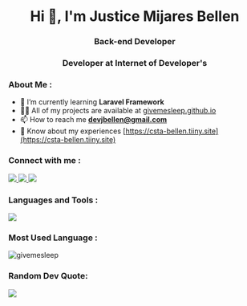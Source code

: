 <h1 align="center">Hi 👋, I'm Justice Mijares Bellen</h1>
<h3 align="center">Back-end Developer</h3>
<h3 align="center">Developer at Internet of Developer's</h3>

<h3 align="left">About Me : </h3>

- 🌱 I’m currently learning **Laravel Framework**
- 👨‍💻 All of my projects are available at [givemesleep.github.io](givemesleep.github.io)
- 📫 How to reach me **devjbellen@gmail.com**
- 📄 Know about my experiences [https://csta-bellen.tiiny.site](https://csta-bellen.tiiny.site)

<!-- 
<h3 align="left">Connect with me:</h3>
<p align="left">
<a href="https://www.leetcode.com/https://leetcode.com/u/husto/" target="blank"><img align="center" src="https://raw.githubusercontent.com/rahuldkjain/github-profile-readme-generator/master/src/images/icons/Social/leet-code.svg" alt="https://leetcode.com/u/husto/" height="30" width="40" /></a>
[![My Skills](https://skillicons.dev/icons?i=js,html,css,wasm)](https://skillicons.dev)
</p> -->

<h3 align="left">Connect with me :</h3>
<p align="left">
    <a href="https://github.com/givemesleep">
        <img src="https://skillicons.dev/icons?i=github" />
    </a>
<!--     <a href="https://leetcode.com/u/husto/">
        <img src="https://skillicons.dev/icons?i=leetcode" />
    </a> -->
    <a href="devhusto">
        <img src="https://skillicons.dev/icons?i=discord" />
    </a>
    <a href="devjbellen@gmail.com">
        <img src="https://skillicons.dev/icons?i=gmail" />
    </a>
</p>

<h3 align="left">Languages and Tools :</h3>
<p align="left">
  <a href="https://skillicons.dev">
    <img src="https://skillicons.dev/icons?i=html,css,js,php,mysql,laravel,bootstrap,linux,stackoverflow,vscode,git" />
  </a>
</p>

<!-- <h3 align="left">Languages and Tools:</h3>
<p align="left"> <a href="https://getbootstrap.com" target="_blank" rel="noreferrer"> <img src="https://raw.githubusercontent.com/devicons/devicon/master/icons/bootstrap/bootstrap-plain-wordmark.svg" alt="bootstrap" width="40" height="40"/> </a> <a href="https://www.w3schools.com/css/" target="_blank" rel="noreferrer"> <img src="https://raw.githubusercontent.com/devicons/devicon/master/icons/css3/css3-original-wordmark.svg" alt="css3" width="40" height="40"/> </a> <a href="https://git-scm.com/" target="_blank" rel="noreferrer"> <img src="https://www.vectorlogo.zone/logos/git-scm/git-scm-icon.svg" alt="git" width="40" height="40"/> </a> <a href="https://www.w3.org/html/" target="_blank" rel="noreferrer"> <img src="https://raw.githubusercontent.com/devicons/devicon/master/icons/html5/html5-original-wordmark.svg" alt="html5" width="40" height="40"/> </a> <a href="https://developer.mozilla.org/en-US/docs/Web/JavaScript" target="_blank" rel="noreferrer"> <img src="https://raw.githubusercontent.com/devicons/devicon/master/icons/javascript/javascript-original.svg" alt="javascript" width="40" height="40"/> </a> <a href="https://kotlinlang.org" target="_blank" rel="noreferrer"> <img src="https://www.vectorlogo.zone/logos/kotlinlang/kotlinlang-icon.svg" alt="kotlin" width="40" height="40"/> </a> <a href="https://www.linux.org/" target="_blank" rel="noreferrer"> <img src="https://raw.githubusercontent.com/devicons/devicon/master/icons/linux/linux-original.svg" alt="linux" width="40" height="40"/> </a> <a href="https://www.mysql.com/" target="_blank" rel="noreferrer"> <img src="https://raw.githubusercontent.com/devicons/devicon/master/icons/mysql/mysql-original-wordmark.svg" alt="mysql" width="40" height="40"/> </a> <a href="https://www.php.net" target="_blank" rel="noreferrer"> <img src="https://raw.githubusercontent.com/devicons/devicon/master/icons/php/php-original.svg" alt="php" width="40" height="40"/> </a> </p> -->

<h3 align="left">Most Used Language : </h3>
<p align="left"><img align="center" src="https://github-readme-stats.vercel.app/api/top-langs?username=givemesleep&show_icons=true&locale=en&layout=compact" alt="givemesleep" /></p>

<h3 align="left">Random Dev Quote:</h3>

![](https://quotes-github-readme.vercel.app/api?type=horizontal&theme=dark)
